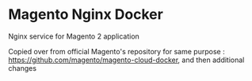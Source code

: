 # Magento Nginx Docker
Nginx service for Magento 2 application

Copied over from official Magento's repository for same purpose : https://github.com/magento/magento-cloud-docker, and then additional changes
